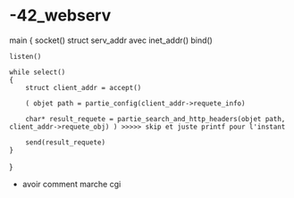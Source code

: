 # -42_webserv


main
{
    socket()
    struct serv_addr avec inet_addr()
    bind()
    
    listen()

    while select()
    {
        struct client_addr = accept()

        ( objet path = partie_config(client_addr->requete_info)

        char* result_requete = partie_search_and_http_headers(objet path, client_addr->requete_obj) ) >>>>> skip et juste printf pour l'instant

        send(result_requete)
    }
}


+ avoir comment marche cgi